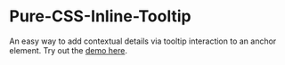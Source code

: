 Pure-CSS-Inline-Tooltip
=======================

An easy way to add contextual details via tooltip interaction to an anchor element. Try out the [demo here](https://dl-web.dropbox.com/get/Public/github_projects/pure-css-inline-tooltip/inlinetooltip.html?w=AAAYXtukcUoSAVRasNEl8LMlkABs_95lV3LUHthEa0ZM-w).
